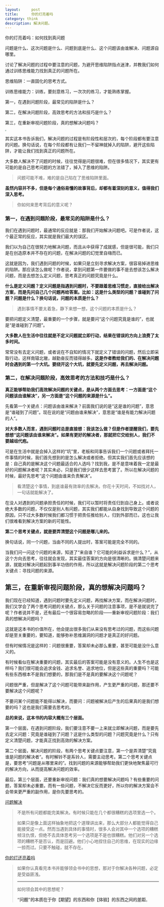```yaml
---
layout:     post
title:      你的灯亮着吗
category: think
description: 解决问题。
---
```

你的灯亮着吗：如何找到真问题

问题是什么、这次问题是什么、问题到底是什么、这个问题该由谁解决、问题源自哪里。

讨论了解决问题的过程中要注意的问题，为避开思维陷阱指点迷津，并教我们如何通过训练思维能力找到真正的问题所在。

思维陷阱：一直固化的思考方式。

训练思维能力：训练，要刻意练习，一次次的练习，才能熟练掌握。

第一，在遇到问题阶段，最常见的陷阱是什么？

第二，在解决问题阶段，高效思考的方法和技巧是什么？

第三，在重新审视问题阶段，真的想解决问题吗？

<img src="https://2022-1258195556.cos.ap-nanjing.myqcloud.com/image-20240924091106725.png" style="zoom: 25%;" />

其实这本书告诉我们，解决问题的过程是有阶段性和层次的，每个阶段都有要注意的问题。换句话说，在每个阶段都有让我们一不留神就掉入的陷阱，避开这些陷阱，才能让我们找到真正的问题所在。

大多数人解决不了问题的时候，往往觉得是问题很难，但在很多情况下，其实更有可能的是自己思考问题的方法错了，掉入了思维的陷阱。

> 问题可能不难，难的是自己陷在了思维陷阱里面。

**虽然内容并不多，但是每个通俗易懂的故事背后，却都有着深刻的意义，值得我们深入思考。**

> 你如何来思考背后的意义呢？

### 第一，在遇到问题阶段，最常见的陷阱是什么？

我们在遇到问题时，最通常的反应就是：那我们开始解决问题吧。可是作者说，这个最正常的反应，其实就是我们最大的误区。

我们以为自己在很努力地解决问题，而且从中获得了成就感，但是很可能，我们只是在创造原本并不存在的问题，在解决问题的幻觉里自嗨而已。

这就是因为，我们遇到问题的时候，如果只是立刻寻求解决方案，很容易掉进思维的陷阱。那应该怎么做呢？作者说，拿到问题第一件要做的事不是去想该怎么解决问题，而是去想怎么定义问题，思考真正的问题究竟是什么。

**什么是定义问题？定义问题是指遇到问题时，不要跟着思维习惯走，直接给出解决方案，而是先问自己几个问题再给答案。比如：这是什么类型的问题？谁碰到了问题？问题是什么？换句话说，问题的本质是什么？**

> 遇到事情不要太着急，静下来想一想，这个问题的本质是什么？

要把问题定义清楚，最重要的一个步骤，就是要问“这个问题究竟是谁的”，也就是“是谁碰到了问题”。

**大多数人在生活中往往就是不定义问题就立即行动，结果在错误的方向上浪费了太多时间。**

常常没有去定义问题，或者说在不自知的情况下就定义了错误的问题，然后立即采取行动，这样南辕北辙，越勤奋反而错得越多。**这是作者教给我们的、在解决问题时会遇到的第一个大坑。要绕开这个大坑，就要先定义问题，再去解决问题。**

### 第二，在解决问题阶段，高效思考的方法和技巧是什么？

**真正能够帮助我们高效解决问题的关键点，是从两个方面去思考：一方面是“这个问题该由谁解决”，另一方面是“这个问题的来源是什么”。**

先看第一个关键点：问题该由谁来解决？前面我们说的是“这是谁的问题”，意思是“谁碰到了问题”。现在说的是“问题由谁来解决”，意思是“谁是有能力解决问题的人”。

**对大多数人而言，遇到问题时总是直接想：我该怎么做？但是作者提醒我们，要先想想“这问题该由谁来解决”。如果有更好的解决者，那就把它交给别人，我们不要越俎代庖。**

可是在生活中就是会掉入这样的“坑”里，老板和同事告诉我们一个问题或者拜托一件事情的时候，我们首先想到的是怎么解决或者拒绝。但其实我们首先应该想的是：自己真的是解决这个问题最适合的人选吗？找到我，是不是意味着我一定是最好的问题解决者呢？其实未必，只是我们很少这样去思考罢了。所以在解决问题的时候，最好先思考“这个问题由谁来负责解决”。

> 看清楚这个事情，到底谁最有效率的去解决。你花十天时间，不如找对人，一句话就能解决了。

在没人对遇到的问题承担责任的时候，我们可以暂时将责任归到自己身上。或者说绝大多数的问题，不仅仅是别人有问题，其实我们都能从自身找到导致这个问题的原因，只不过大多数时候我们都习惯于把责任推给别人，归到外部而已，这也让我们很难看到解决方案的新的可能性。

**第二个思考关键点，就是要弄清楚这个问题是哪儿来的。**

换句话说，同一个问题，当由不同的人提出时，答案可能是完全不同的。

当我们问一问这个问题的来源，知道了“来自谁？它可能的利益诉求是什么？”，从这个方向去思考，往往就会发现，其实最佳答案的方向是很清晰的。搞清楚问题来源，就能对解决问题起到事半功倍的作用，所以这就是解决问题阶段的第二个思考关键点：寻找问题的来源。

## 第三，在重新审视问题阶段，真的想解决问题吗？

我们现在已经知道，遇到问题时要先定义问题，再找解决方案，而在解决问题时，我们又学会了两个思考问题的关键点，那么关于问题的注意事项，是不是就说完了呢？作者说并不是，还有最后一个很容易忽略的阶段——重新审视问题阶段：我们真的想解决问题吗？

这就是这本书的价值所在，他会提出很多我们从来没有思考过的问题，而这些问题却是至关重要的，要知道，能够弥补思维漏洞的问题才是真正的好问题。

但有时候情况是这样的：问题很重要，答案却未必那么重要，甚至可能是没什么意义的。

有时候看似在解决重要的问题，其实最后的答案可能是没有意义的。人生不也是这样吗？我们很可能会追求金钱、追求名誉、追求地位，但是这些真的重要吗？可能有些东西根本不是我们想要的，那我们是不是真的要解决这个问题呢？

问题很严重，但是解决了这个问题可能带来副作用，产生更严重的问题，那还要不要解决这个问题呢？

不要问某个问题能不能得以解决，而要问：问题被解决后产生的后果真的是我们想要的吗？这也是我们需要去思考的。

**总的来说，这本书的内容大概有三个层面。**

第一个层面，在遇到问题阶段，我们要注意不要一上来就立即解决问题，而是要先去定义问题：究竟是谁碰到了问题？这是什么类型的问题？问题究竟是什么？只有定义清楚问题，才能真正找到高效的解决方案。

第二个层面，解决问题的阶段，有两个思考关键点要注意，第一个是弄清楚“究竟谁是问题的解决者“。有时解铃不是系铃人，需要主动思考。第二个思考关键点是，要思考“问题是从哪里来的”。找到问题的来源能够帮助我们更快地聚焦最可行的解决方向，从而提高解决问题的效率。

最后，第三个层面，还要重新审视问题：我们真的想要解决问题吗？有些重要的问题，答案却未必重要。而有一些问题，不解决它反而更好，所以你的解决方案会不会带来更严重的副作用，是你先要思考的。

[问题解决](https://weibo.com/6827625527/O7nk7s7p2)

> 不是所有问题都能完美解决。有时候只能在几个都很糟糕的选项里选一个。
>
> 如果只是像上面这样抽象地把这个道理讲出来，那么大部分人都能觉得自己能接受这一点。然而当遇到具体的事情时，很多人会对其中一个选项的糟糕倾注仇恨，但绝不去具体思考另一个选项是不是也很糟糕。他们对另一个选项的糟糕不是否认，而是回避。他们小心地捏住自己的思维，在现实的边缘一掠而过。只要不触碰，就不存在。

[你的灯还亮着吗](https://program-think.blogspot.com/2009/07/book-review-are-your-lights-on.html)

> 如果你认真看完本书并能够领会书中的思想，那对于你解决各种问题，必定是受益匪浅。
>
> ---
>
> 如何领会其中的思想呢？
>
> **“问题”的本质在于你【期望】的东西和你【体验】的东西之间的差距**。
